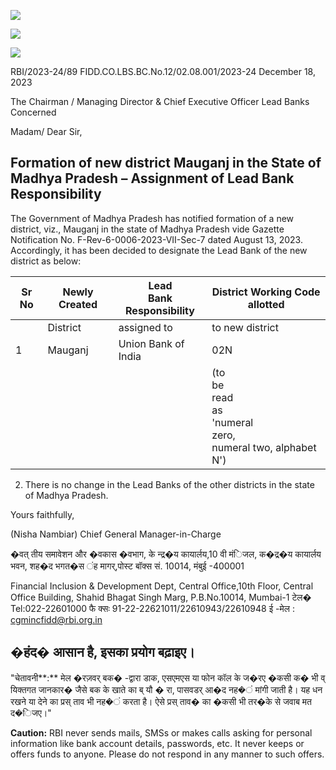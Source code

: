 ![](_page_0_Picture_0.jpeg)

![](_page_0_Picture_1.jpeg)

![](_page_0_Picture_2.jpeg)

RBI/2023-24/89 FIDD.CO.LBS.BC.No.12/02.08.001/2023-24 December 18, 2023

The Chairman / Managing Director & Chief Executive Officer Lead Banks Concerned

Madam/ Dear Sir,

## **Formation of new district Mauganj in the State of Madhya Pradesh – Assignment of Lead Bank Responsibility**

The Government of Madhya Pradesh has notified formation of a new district, viz., Mauganj in the state of Madhya Pradesh vide Gazette Notification No. F-Rev-6-0006-2023-VII-Sec-7 dated August 13, 2023. Accordingly, it has been decided to designate the Lead Bank of the new district as below:

| Sr No | Newly Created | Lead<br>Bank<br>Responsibility | District Working Code allotted                                            |
|-------|---------------|--------------------------------|---------------------------------------------------------------------------|
|       | District      | assigned to                    | to new district                                                           |
| 1     | Mauganj       | Union Bank of India            | 02N                                                                       |
|       |               |                                | (to<br>be<br>read<br>as<br>'numeral<br>zero,<br>numeral two, alphabet N') |

2. There is no change in the Lead Banks of the other districts in the state of Madhya Pradesh.

Yours faithfully,

(Nisha Nambiar) Chief General Manager-in-Charge

�वत् तीय समावेशन और �वकास �वभाग, के न्द्र�य कायार्लय,10 वी मंिजल, क�द्र�य कायार्लय भवन, शह�द भगत�स ंह मागर्,पोस्ट बॉक्स सं. 10014, मंबुई -400001

Financial Inclusion & Development Dept, Central Office,10th Floor, Central Office Building, Shahid Bhagat Singh Marg, P.B.No.10014, Mumbai-1 टेल� Tel:022-22601000 फै क्सः 91-22-22621011/22610943/22610948 ई -मेल : [cgmincfidd@rbi.org.in](mailto:cgmincfidd@rbi.org.in)

## �हंद� आसान है, इसका प्रयोग बढ़ाइए।

"चेतावनी**:** मेल �रज़वर् बक� -द्वारा डाक, एसएमएस या फोन कॉल के ज�रए �कसी क� भी व् यिक्तगत जानकार� जैसे बक के खाते का ब् यौ � रा, पासवडर् आ�द नह�ं मांगी जाती है। यह धन रखने या देने का प्रस् ताव भी नह�ं करता है। ऐसे प्रस् ताव� का �कसी भी तर�के से जवाब मत द�िजए।"

**Caution:** RBI never sends mails, SMSs or makes calls asking for personal information like bank account details, passwords, etc. It never keeps or offers funds to anyone. Please do not respond in any manner to such offers.